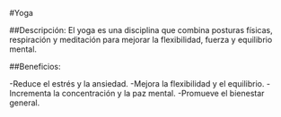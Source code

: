 #Yoga

##Descripción:
El yoga es una disciplina que combina posturas físicas, respiración y meditación para mejorar la flexibilidad, fuerza y equilibrio mental.

##Beneficios:

-Reduce el estrés y la ansiedad.
-Mejora la flexibilidad y el equilibrio.
-Incrementa la concentración y la paz mental.
-Promueve el bienestar general.

